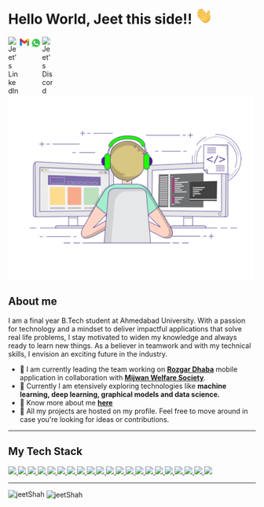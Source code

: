 <h1 align = "left">
Hello World, Jeet this side!! <img src="https://github.com/jds311/jds311/blob/master/hiGif.gif" height="35px" width="35px">
</h1>
<a href="https://www.linkedin.com/in/jeet-shah-3b9a821a4/">
  <img align="left" alt="Jeet's LinkedIn" width="22px" src="https://raw.githubusercontent.com/peterthehan/peterthehan/master/assets/linkedin.svg" />
</a>
<a href="http://mailto:jeet.shah0311@gmail.com">
  <img align="left" alt="Jeet's Email" width="22px" src="https://raw.githubusercontent.com/jds311/jds311/e2e5ba7075176c2fe481fb274bfd40c0d6a27dd1/gmail.svg" />
</a>
<a href="https://wa.me/919427252347">
  <img align="left" alt="Jeet's Whatsapp" width="25px" src="https://raw.githubusercontent.com/jds311/jds311/0020e23bf8b01daf1f5903957901bc454f1c1772/whatsapp.svg" />
</a>
<a href="https://discord.gg/v4K4sZ57">
  <img align="left" alt="Jeet's Discord" width="22px" src="https://raw.githubusercontent.com/peterthehan/peterthehan/master/assets/discord.svg" />
</a>
<img src="https://github.com/jds311/jds311/blob/master/readmeGif.gif" width="500px">

## <strong>About me</strong>
I am a final year B.Tech student at Ahmedabad University. With a passion for technology and a mindset to deliver impactful applications that solve real life problems, I stay motivated to widen my knowledge and always ready to learn new things. As a believer in teamwork and with my technical skills, I envision an exciting future in the industry.
- 🔭 I am currently leading the team working on **<a href="https://www.mijwan.org/rozgar-dhaba/">Rozgar Dhaba</a>** mobile application in collaboration with **<a href="https://www.mijwan.org/">Mijwan Welfare Society</a>**.
- 🌱 Currently I am etensively exploring technologies like **machine learning, deep learning, graphical models and data science.**
-  📄 Know more about me **<a href="https://drive.google.com/file/d/1dDHu00NwoBETrLVc3uqI1jbp4DW9Qtx0/view?usp=sharing">here</a>**
-  🔧 All my projects are hosted on my profile. Feel free to move around in case you're looking for ideas or contributions.


<hr>

## <strong>My Tech Stack</strong>
<a href="https://www.w3schools.com/html/">
<img src="https://img.shields.io/badge/html5%20-%23E34F26.svg?&style=for-the-badge&logo=html5&logoColor=white"/>
</a>

<a href="https://www.w3schools.com/css/"> 
<img src="https://img.shields.io/badge/css3%20-%231572B6.svg?&style=for-the-badge&logo=css3&logoColor=white"/>
</a>

<a href="https://www.javascript.com/">
<img src="https://img.shields.io/badge/javascript%20-%23323330.svg?&style=for-the-badge&logo=javascript&logoColor=%23F7DF1E"/>
</a>

<a href="https://reactjs.org/">
<img src="https://img.shields.io/badge/react%20-%2320232a.svg?&style=for-the-badge&logo=react&logoColor=%2361DAFB"/>
</a>

<a href="https://kubernetes.io/">
<img src="https://img.shields.io/badge/kubernetes%20-%21131A1B.svg?&style=for-the-badge&logo=kubernetes&logoColor=white"/>
</a>

<a href="https://www.docker.com/">
<img src="https://img.shields.io/badge/docker%20-%233112AA.svg?&style=for-the-badge&logo=docker&logoColor=white"/>
</a>
 
<a href="https://www.python.org/">
<img src="https://img.shields.io/badge/python%20-%2314354C.svg?&style=for-the-badge&logo=python&logoColor=white"/>
</a>

<a href="https://keras.io/">
<img src="https://img.shields.io/badge/keras%20-%2314354C.svg?&style=for-the-badge&logo=keras&logoColor=white"/>
</a>

<a href="https://www.tensorflow.org/">
<img src="https://img.shields.io/badge/tensorflow%20-%2314354C.svg?&style=for-the-badge&logo=tensorflow&logoColor=white"/>
</a>

 <a href="https://flutter.dev/">
<img src="https://img.shields.io/badge/flutter%20-%23593d88.svg?&style=for-the-badge&logo=flutter&logoColor=white"/>
</a>
 
<a href="https://git-scm.com/">
<img src="https://img.shields.io/badge/git%20-%23F05033.svg?&style=for-the-badge&logo=git&logoColor=white"/>
</a>


<a href="https://github.com">
<img src="https://img.shields.io/badge/github%20-%23121011.svg?&style=for-the-badge&logo=github&logoColor=white"/>
</a>

<a href="https://www.tutorialspoint.com/cprogramming/index.htm"> 
<img src="https://img.shields.io/badge/c%20-%2300599C.svg?&style=for-the-badge&logo=c&logoColor=white"/>
</a>

<a href="https://www.cplusplus.com/">
<img src="https://img.shields.io/badge/c++%20-%2300599C.svg?&style=for-the-badge&logo=c%2B%2B&ogoColor=white"/>
</a>

<a href="https://www.java.com/en/">
<img src="https://img.shields.io/badge/java-%23ED8B00.svg?&style=for-the-badge&logo=java&logoColor=white"/>
</a>

<a href="https://firebase.google.com/">
<img src="https://img.shields.io/badge/firebase%20-%23039BE5.svg?&style=for-the-badge&logo=firebase"/>
</a>

<a href="https://www.mongodb.com/">
<img src="https://img.shields.io/badge/mongodb%20-%23323330.svg?&style=for-the-badge&logo=mongodb"/>
</a>

<a href="https://www.mysql.com/">
<img src="https://img.shields.io/badge/mysql-%2300f.svg?&style=for-the-badge&logo=mysql&logoColor=white"/>
</a>

<a href="https://www.oracle.com/in/database/">
<img src ="https://img.shields.io/badge/oracle%20-%23F00000.svg?&style=for-the-badge&logo=oracle&logoColor=white" />
</a>

<a href="https://www.tutorialspoint.com/unix/shell_scripting.htm">
<img src="https://img.shields.io/badge/shell_script%20-%23121011.svg?&style=for-the-badge&logo=gnu-bash&logoColor=white"/>
</a>

<a href="https://www.latex-project.org/">
<img src="https://img.shields.io/badge/latex%20-%23008080.svg?&style=for-the-badge&logo=latex&logoColor=white"/>
</a>

<!-- <img src="https://github-readme-stats.vercel.app/api/top-langs?username=jds311&show_icons=true&locale=en&layout=compact" alt="Jeet Shah" /><br> -->

<hr>

<p><img align="left" src="https://github-readme-stats.vercel.app/api/top-langs?username=jds311&show_icons=true&locale=en&layout=compact" alt="jeetShah" /></p>

<p>&nbsp;<img align="center" src="https://github-readme-stats.vercel.app/api?username=jds311&show_icons=true&locale=en" alt="jeetShah" /></p>
